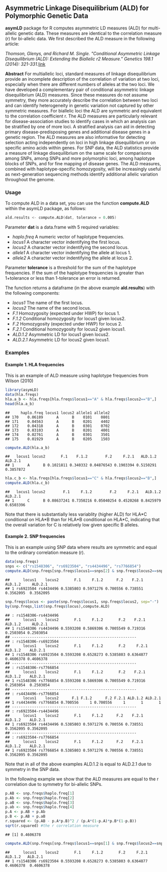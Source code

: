 ## Asymmetric Linkage Disequilibrium (ALD) for Polymorphic Genetic Data

**asymLD** package for R computes asymmetric LD measures (ALD) for multi-allelic genetic data. These measures are identical to the correlation measure (r) for bi-allelic data. We first described the ALD measure in the following article:

_Thomson, Glenys, and Richard M. Single. "Conditional Asymmetric Linkage Disequilibrium (ALD): Extending the Biallelic r2 Measure." Genetics 198.1 (2014): 321-331._[link](http://www.genetics.org/content/198/1/321)

**Abstract**
For multiallelic loci, standard measures of linkage disequilibrium provide an incomplete description of the correlation of variation at two loci, especially when there are different numbers of alleles at the two loci. We have developed a complementary pair of conditional asymmetric linkage disequilibrium (ALD) measures. Since these measures do not assume symmetry, they more accurately describe the correlation between two loci and can identify heterogeneity in genetic variation not captured by other symmetric measures. For biallelic loci the ALD are symmetric and equivalent to the correlation coefficient r. The ALD measures are particularly relevant for disease-association studies to identify cases in which an analysis can be stratified by one of more loci. A stratified analysis can aid in detecting primary disease-predisposing genes and additional disease genes in a genetic region. The ALD measures are also informative for detecting selection acting independently on loci in high linkage disequilibrium or on specific amino acids within genes. For SNP data, the ALD statistics provide a measure of linkage disequilibrium on the same scale for comparisons among SNPs, among SNPs and more polymorphic loci, among haplotype blocks of SNPs, and for fine mapping of disease genes. The ALD measures, combined with haplotype-specific homozygosity, will be increasingly useful as next-generation sequencing methods identify additional allelic variation throughout the genome.


### Usage

To compute ALD in a data set, you can use the function **compute.ALD** within the asymLD package, as follows:
```S
ald.results <- compute.ALD(dat, tolerance = 0.005)
```

Parameter **dat** is a data.frame with 5 required variables:

  - *haplo.freq* A numeric vector of haplotype frequencies.
  - *locus1* A character vector indentifying the first locus.
  - *locus2* A character vector indentifying the second locus.
  - *allele1* A character vector indentifying the allele at locus 1.
  - *allele2* A character vector indentifying the allele at locus 2.

Parameter **tolerance** is a threshold for the sum of the haplotype frequencies. If the sum of the haplotype frequencies is greater than 1+tolerance or less than 1-tolerance an error is returned.

The function returns a dataframe (in the above example **ald.results**) with the following components:

- *locus1*	The name of the first locus.
- *locus2*	The name of the second locus.
- *F.1*	Homozygosity (expected under HWP) for locus 1.
- *F.1.2*	Conditional homozygosity for locus1 given locus2.
- *F.2*	Homozygosity (expected under HWP) for locus 2.
- *F.2.1*	Conditional homozygosity for locus2 given locus1.
- *ALD.1.2*	Asymmetric LD for locus1 given locus2.
- *ALD.2.1*	Asymmetric LD for locus2 given locus1.


### Examples

#### Example 1. HLA frequencies

This is an example of ALD measure using haplotype frequencies from Wilson (2010)

```r
library(asymLD)
data(hla.freqs)
hla.a_b <- hla.freqs[hla.freqs$locus1=="A" & hla.freqs$locus2=="B",]
head(hla.a_b)
```

```
##     haplo.freq locus1 locus2 allele1 allele2
## 170    0.06189      A      B    0101    0801
## 171    0.04563      A      B    0201    4402
## 172    0.04318      A      B    0301    0702
## 173    0.03103      A      B    0201    4001
## 174    0.02761      A      B    0301    3501
## 175    0.01929      A      B    0205    1503
```

```r
compute.ALD(hla.a_b)
```

```
##   locus1 locus2       F.1    F.1.2        F.2     F.2.1   ALD.1.2  ALD.2.1
## 1      A      B 0.1021811 0.340332 0.04876543 0.1903394 0.5150291 0.3857872
```

```r
hla.c_b <- hla.freqs[hla.freqs$locus1=="C" & hla.freqs$locus2=="B",]
compute.ALD(hla.c_b)
```
```
##   locus1 locus2        F.1     F.1.2        F.2     F.2.1   ALD.1.2    ALD.2.1
## 1      C      B 0.08637241 0.7350216 0.05040254 0.4520268 0.8425979  0.6503396
```

Note that there is substantially less variablity (higher ALD) for HLA\*C conditional on HLA\*B than for HLA\*B conditional on HLA\*C, indicating that the overall variation for C is relatively low given specific B alleles.


#### Example 2. SNP frequencies

This is an example using SNP data where results are symmetric and equal to the ordinary correlation measure (r).


```r
data(snp.freqs)
snps <- c("rs1548306", "rs6923504", "rs4434496", "rs7766854")
compute.ALD(snp.freqs[snp.freqs$locus1==snps[2] & snp.freqs$locus2==snps[3],])
```

```
##      locus1    locus2       F.1     F.1.2      F.2    F.2.1   ALD.1.2     ALD.2.1
## 1 rs6923504 rs4434496 0.5385803 0.5971276 0.700556 0.738551 0.3562095  0.3562095
```

```r
snp.freqs$locus <- paste(snp.freqs$locus1, snp.freqs$locus2, sep="-")
by(snp.freqs,list(snp.freqs$locus),compute.ALD)
```

```
## : rs1548306-rs4434496
##      locus1    locus2       F.1     F.1.2       F.2    F.2.1   ALD.1.2     ALD.2.1
## 1 rs1548306 rs4434496 0.5593208 0.5869306 0.7005549 0.719316 0.2503054 0.2503054
## -------------------------------------------------------- 
## : rs1548306-rs6923504
##      locus1    locus2       F.1     F.1.2       F.2     F.2.1   ALD.1.2    ALD.2.1
## 1 rs1548306 rs6923504 0.5593208 0.6528273 0.5385803 0.6364877 0.4606378 0.4606378
## -------------------------------------------------------- 
## : rs1548306-rs7766854
##      locus1    locus2       F.1     F.1.2       F.2    F.2.1   ALD.1.2    ALD.2.1
## 1 rs1548306 rs7766854 0.5593208 0.5869306 0.7005549 0.719316 0.2503054  0.2503054
## -------------------------------------------------------- 
## : rs4434496-rs7766854
##      locus1    locus2      F.1 F.1.2      F.2 F.2.1 ALD.1.2 ALD.2.1
## 1 rs4434496 rs7766854 0.700556     1 0.700556     1       1       1
## -------------------------------------------------------- 
## : rs6923504-rs4434496
##      locus1    locus2       F.1     F.1.2      F.2    F.2.1   ALD.1.2    ALD.2.1
## 1 rs6923504 rs4434496 0.5385803 0.5971276 0.700556 0.738551 0.3562095 0.3562095
## -------------------------------------------------------- 
## : rs6923504-rs7766854
##      locus1    locus2       F.1     F.1.2      F.2    F.2.1   ALD.1.2    ALD.2.1
## 1 rs6923504 rs7766854 0.5385803 0.5971276 0.700556 0.738551 0.3562095 0.3562095
```
Note that in all of the above examples ALD.1.2 is equal to ALD.2.1 due to symmetry in the SNP data.

In the following example we show that the ALD measures are equal to the r correlation due to symmetry for bi-allelic SNPs.

```r
p.AB <- snp.freqs$haplo.freq[1]
p.Ab <- snp.freqs$haplo.freq[2]
p.aB <- snp.freqs$haplo.freq[3]
p.ab <- snp.freqs$haplo.freq[4]
p.A <- p.AB + p.Ab
p.B <- p.AB + p.aB
r.squared <- (p.AB - p.A*p.B)^2 / (p.A*(1-p.A)*p.B*(1-p.B))
sqrt(r.squared) #the r correlation measure
```

```
## [1] 0.4606378
```

```r
compute.ALD(snp.freqs[snp.freqs$locus1==snps[1] & snp.freqs$locus2==snps[2],])
```

```
##      locus1    locus2       F.1     F.1.2       F.2     F.2.1   ALD.1.2   ALD.2.1  
## 1 rs1548306 rs6923504 0.5593208 0.6528273 0.5385803 0.6364877 0.4606378  0.4606378
```